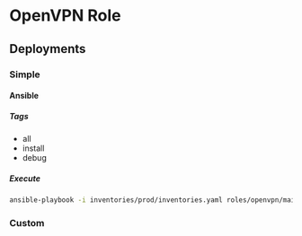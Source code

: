 # OpenVPN Role

## Deployments

### Simple

#### Ansible

##### Tags

- all
- install
- debug

##### Execute

```bash
ansible-playbook -i inventories/prod/inventories.yaml roles/openvpn/main.yaml --extra-vars @configs/prod/openvpn.yaml --tags install,debug
```

### Custom
